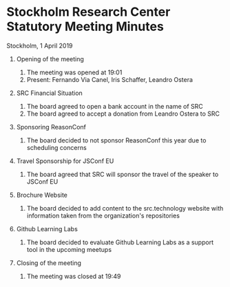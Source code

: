 # Stockholm Research Center Statutory Meeting Minutes

Stockholm, 1 April 2019

1. Opening of the meeting
   1. The meeting was opened at 19:01
   2. Present: Fernando Via Canel, Iris Schaffer, Leandro
      Ostera

2. SRC Financial Situation
   1. The board agreed to open a bank account in the name of SRC
   2. The board agreed to accept a donation from Leandro Ostera to SRC

3. Sponsoring ReasonConf
   1. The board decided to not sponsor ReasonConf this year due to scheduling concerns

4. Travel Sponsorship for JSConf EU
   1. The board agreed that SRC will sponsor the travel of the speaker to JSConf EU

5. Brochure Website
   1. The board decided to add content to the src.technology website with information taken from the organization's repositories

6. Github Learning Labs
   1. The board decided to evaluate Github Learning Labs as a support tool in the upcoming meetups

7. Closing of the meeting
   1. The meeting was closed at 19:49
